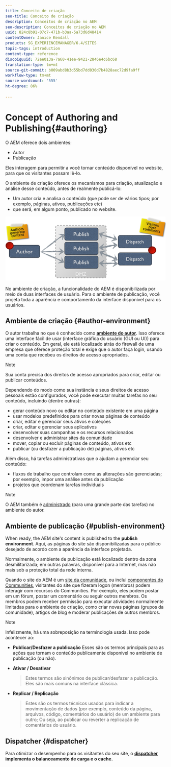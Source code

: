```yaml
---
title: Conceito de criação
seo-title: Conceito de criação
description: Conceitos de criação no AEM
seo-description: Conceitos de criação no AEM
uuid: 824c8b91-07c7-471b-b3aa-5a73d6d48414
contentOwner: Janice Kendall
products: SG_EXPERIENCEMANAGER/6.4/SITES
topic-tags: introduction
content-type: reference
discoiquuid: 72ee013a-7a60-41ee-9421-2846e4c6bc68
translation-type: tm+mt
source-git-commit: b009abd8b3d55bd7dd030d7b4828aec72d9fa9ff
workflow-type: tm+mt
source-wordcount: '555'
ht-degree: 86%

---
```



# Concept of Authoring and Publishing{#authoring}

O AEM oferece dois ambientes:

* Autor
* Publicação

Eles interagem para permitir a você tornar conteúdo disponível no website, para que os visitantes possam lê-lo.

O ambiente de criação oferece os mecanismos para criação, atualização e análise desse conteúdo, antes de realmente publicá-lo:

* Um autor cria e analisa o conteúdo (que pode ser de vários tipos; por exemplo, páginas, ativos, publicações etc)
* que será, em algum ponto, publicado no website.

![chlimage_1-289](assets/chlimage_1-289.png)

No ambiente de criação, a funcionalidade do AEM é disponibilizada por meio de duas interfaces de usuário. Para o ambiente de publicação, você projeta toda a aparência e comportamento da interface disponível para os usuários.

## Ambiente de criação {#author-environment}

O autor trabalha no que é conhecido como **[ambiente do autor](/help/sites-authoring/home.md)**. Isso oferece uma interface fácil de usar (interface gráfica do usuário (GUI ou UI)) para criar o conteúdo. Em geral, ele está localizado atrás do firewall de uma empresa que oferece proteção total e exige que o autor faça login, usando uma conta que recebeu os direitos de acesso apropriados.

>[!NOTE]
>
>Sua conta precisa dos direitos de acesso apropriados para criar, editar ou publicar conteúdos.

Dependendo do modo como sua instância e seus direitos de acesso pessoais estão configurados, você pode executar muitas tarefas no seu conteúdo, incluindo (dentre outras):

* gerar conteúdo novo ou editar no conteúdo existente em uma página
* usar modelos predefinidos para criar novas páginas de conteúdo
* criar, editar e gerenciar seus ativos e coleções
* criar, editar e gerenciar seus aplicativos
* desenvolver suas campanhas e os recursos relacionados
* desenvolver e administrar sites da comunidade
* mover, copiar ou excluir páginas de conteúdo, ativos etc
* publicar (ou desfazer a publicação de) páginas, ativos etc

Além disso, há tarefas administrativas que o ajudam a gerenciar seu conteúdo:

* fluxos de trabalho que controlam como as alterações são gerenciadas; por exemplo, impor uma análise antes da publicação
* projetos que coordenam tarefas individuais

>[!NOTE]
>
>O AEM também é [administrado](/help/sites-administering/home.md) (para uma grande parte das tarefas) no ambiente do autor.

## Ambiente de publicação {#publish-environment}

When ready, the AEM site&#39;s content is published to the **publish environment**. Aqui, as páginas do site são disponibilizadas para o público desejado de acordo com a aparência da interface projetada.

Normalmente, o ambiente de publicação está localizado dentro da zona desmilitarizada; em outras palavras, disponível para a Internet, mas não mais sob a proteção total da rede interna.

Quando o site do AEM é um [site da comunidade](/help/communities/overview.md), ou inclui [ componentes do Communities](/help/communities/author-communities.md), visitantes do site que fizeram logon (membros) podem interagir com recursos do Communities. Por exemplo, eles podem postar em um fórum, postar um comentário ou seguir outros membros. Os membros podem receber permissão para executar atividades normalmente limitadas para o ambiente de criação, como criar novas páginas (grupos da comunidade), artigos de blog e moderar publicações de outros membros.

>[!NOTE]
>
>Infelizmente, há uma sobreposição na terminologia usada. Isso pode acontecer ao:
>
>* **Publicar/Desfazer a publicação**
   >  Esses são os termos principais para as ações que tornam o conteúdo publicamente disponível no ambiente de publicação (ou não).
   >
   >
* **Ativar / Desativar**
   >  Estes termos são sinônimos de publicar/desfazer a publicação. Eles são mais comuns na interface clássica.
   >
   >
* **Replicar / Replicação**
   >  Estes são os termos técnicos usados para indicar a movimentação de dados (por exemplo, conteúdo da página, arquivos, código, comentários do usuário) de um ambiente para outro; Ou seja, ao publicar ou reverter a replicação de comentários do usuário.
>



## Dispatcher {#dispatcher}

Para otimizar o desempenho para os visitantes do seu site, o **[dispatcher](https://helpx.adobe.com/experience-manager/dispatcher/user-guide.html) implementa o balanceamento de carga e o cache.**
